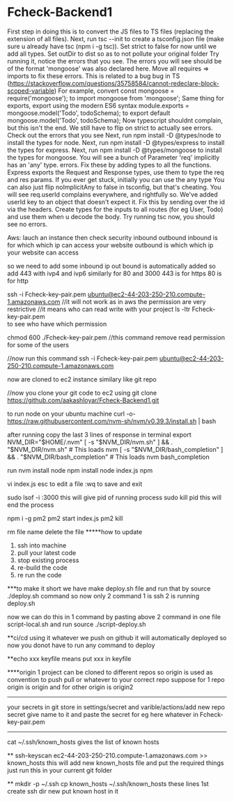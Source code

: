 # Fcheck-Backend1
First step in doing this is to convert the JS files to TS files (replacing the extension of all files).
Next, run tsc --init to create a tsconfig.json file (make sure u already have tsc (npm i -g tsc)).
Set strict to false for now until we add all types.
Set outDir to dist so as to not pollute your original folder
Try running it, notice the errors that you see.
The errors you will see should be of the format
'mongoose' was also declared here.
Move all requires => imports to fix these errors. This is related to a bug bug in TS (https://stackoverflow.com/questions/35758584/cannot-redeclare-block-scoped-variable)
For example, convert
const mongoose = require('mongoose'); to
import mongoose from 'mongoose';
Same thing for exports, export using the modern ES6 syntax
module.exports = mongoose.model('Todo', todoSchema); to
export default mongoose.model('Todo', todoSchema);
Now typescript shouldnt complain, but this isn't the end. We still have to flip on strict to actually see errors.
Check out the errors that you see
Next, run npm install -D @types/node to install the types for node.
Next, run npm install -D @types/express to install the types for express.
Next, run npm install -D @types/mongoose to install the types for mongoose.
You will see a bunch of Parameter 'req' implicitly has an 'any' type. errors. Fix these by adding types to all the functions.
Express exports the Request and Response types, use them to type the req and res params.
If you ever get stuck, initially you can use the any type
You can also just flip noImplicitAny to false in tsconfig, but that's cheating.
You will see req.userId complains everywhere, and rightfully so. We've added userId key to an object that doesn't expect it. Fix this by sending over the id via the headers.
Create types for the inputs to all routes (for eg User, Todo) and use them when u decode the body.
Try running tsc now, you should see no errors.




Aws:
lauch an instance 
then check security 
inbound outbound
inbound is for which which ip can access your website
outbound is which which ip your website can access

so we need to add some inbound ip out bound is automatically added
so add 443 with ivp4 and ivp6 similarly for 80 and 3000
443 is for https 80 is for http

ssh -i Fcheck-key-pair.pem ubuntu@ec2-44-203-250-210.compute-1.amazonaws.com
//it will not work as in aws the permission are very restrictive 
//it means who can read write with your project
ls -ltr Fcheck-key-pair.pem  
to see who have which permission

chmod 600 ./Fcheck-key-pair.pem
//this command remove read permission for some of the users

//now run this command
ssh -i Fcheck-key-pair.pem ubuntu@ec2-44-203-250-210.compute-1.amazonaws.com


now are cloned to ec2 instance similary like git repo

//now you clone your git code to ec2 using 
git clone https://github.com/aakashloyar/Fcheck-Backend1.git


to run node on your ubuntu machine 
curl -o- https://raw.githubusercontent.com/nvm-sh/nvm/v0.39.3/install.sh | bash

after running copy the last 3 lines of response in terminal
export NVM_DIR="$HOME/.nvm"
[ -s "$NVM_DIR/nvm.sh" ] && \. "$NVM_DIR/nvm.sh"  # This loads nvm
[ -s "$NVM_DIR/bash_completion" ] && \. "$NVM_DIR/bash_completion"  # This loads nvm bash_completion


run
nvm install node
npm install
node index.js
npm

vi index.js esc
to edit a file 
:wq 
to save and exit

sudo lsof -i :3000
this will give pid of running process
sudo kill pid
this will end the process

npm i -g pm2
pm2 start index.js
pm2 kill

rm file name
delete the file
*****how to update

1. ssh into machine
2. pull your latest code
3. stop existing process
4. re-build the code
5. re run the code



***to make it short
we have make deploy.sh file and run that by source ./deploy.sh command
so now only 2 command
1 is ssh 
2 is running deploy.sh

now we can do this in 1 command 
by pasting above 2 command in one file script-local.sh and run source ./script-deploy.sh


**ci/cd
using it whatever we push on github it will automatically deployed
so now you donot have to run any command to deploy


**echo xxx keyfile
means put xxx in keyfile



****origin
1 project can be cloned to different repos
so origin is used as convention to push pull or whatever to your correct repo
suppose for 1 repo origin is origin and for other origin is origin2


****
your secrets in git
store in settings/secret and varible/actions/add new repo secret 
give name to it 
and paste the secret for eg here whatever in Fcheck-key-pair.pem



***
cat ~/.ssh/known_hosts
gives the list of known hosts


**
ssh-keyscan ec2-44-203-250-210.compute-1.amazonaws.com >> known_hosts
this will add new known_hosts file and put the required things
just run this in your current git folder

**
mkdir -p ~/.ssh
cp known_hosts ~/.ssh/known_hosts
these lines 1st create ssh dir
new put known host in it